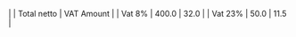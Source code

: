 |               | Total netto |  VAT Amount |  | Vat 8%        | 400.0       | 32.0        |  | Vat 23%       | 50.0        | 11.5        |  